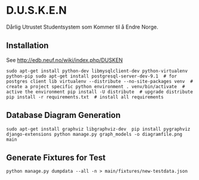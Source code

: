 D.U.S.K.E.N
===========
Dårlig Utrustet Studentsystem som Kommer til å Endre Norge.

Installation
------------
See http://edb.neuf.no/wiki/index.php/DUSKEN

`sudo apt-get install python-dev libmysqlclient-dev python-virtualenv python-pip
sudo apt-get install postgresql-server-dev-9.1  # for postgres client lib
virtualenv --distribute --no-site-packages venv  # create a project specific python environment
. venv/bin/activate  # active the environment
pip install -U distribute  # upgrade distribute
pip install -r requirements.txt  # install all requirements`

Database Diagram Generation
---------------------------
`sudo apt-get install graphviz libgraphviz-dev 
pip install pygraphviz django-extensions
python manage.py graph_models -o diagramfile.png main`


Generate Fixtures for Test
--------------------------
`python manage.py dumpdata --all -n > main/fixtures/new-testdata.json`
